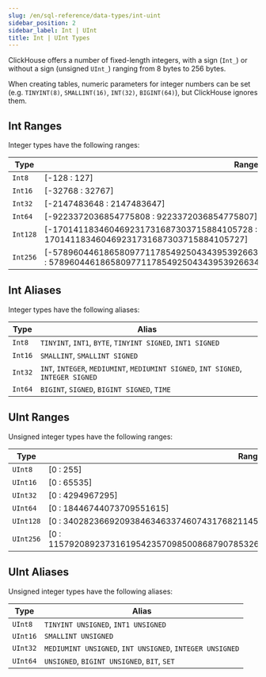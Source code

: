 ```yaml
---
slug: /en/sql-reference/data-types/int-uint
sidebar_position: 2
sidebar_label: Int | UInt
title: Int | UInt Types
---
```


ClickHouse offers a number of fixed-length integers, with a sign (`Int_`) or without a sign (unsigned `UInt_`) ranging from 8 bytes to 256 bytes.

When creating tables, numeric parameters for integer numbers can be set (e.g. `TINYINT(8)`, `SMALLINT(16)`, `INT(32)`, `BIGINT(64)`), but ClickHouse ignores them.

## Int Ranges

Integer types have the following ranges:

| Type     | Range                                                                                                                                                              |
|----------|--------------------------------------------------------------------------------------------------------------------------------------------------------------------|
| `Int8`   | \[-128 : 127\]                                                                                                                                                     |
| `Int16`  | \[-32768 : 32767\]                                                                                                                                                 |
| `Int32`  | \[-2147483648 : 2147483647\]                                                                                                                                       |
| `Int64`  | \[-9223372036854775808 : 9223372036854775807\]                                                                                                                     |
| `Int128` | \[-170141183460469231731687303715884105728 : 170141183460469231731687303715884105727\]                                                                             |
| `Int256` | \[-57896044618658097711785492504343953926634992332820282019728792003956564819968 : 57896044618658097711785492504343953926634992332820282019728792003956564819967\] |

## Int Aliases

Integer types have the following aliases:

| Type    | Alias                                                                             |
|---------|-----------------------------------------------------------------------------------|
| `Int8`  | `TINYINT`, `INT1`, `BYTE`, `TINYINT SIGNED`, `INT1 SIGNED`                        |
| `Int16` | `SMALLINT`, `SMALLINT SIGNED`                                                     |
| `Int32` | `INT`, `INTEGER`, `MEDIUMINT`, `MEDIUMINT SIGNED`, `INT SIGNED`, `INTEGER SIGNED` |
| `Int64` | `BIGINT`, `SIGNED`, `BIGINT SIGNED`, `TIME`                                       |

## UInt Ranges

Unsigned integer types have the following ranges:

| Type      | Range                                                                                  |
|-----------|----------------------------------------------------------------------------------------|
| `UInt8`   | \[0 : 255\]                                                                            |
| `UInt16`  | \[0 : 65535\]                                                                          |
| `UInt32`  | \[0 : 4294967295\]                                                                     |
| `UInt64`  | \[0 : 18446744073709551615\]                                                           |
| `UInt128` | \[0 : 340282366920938463463374607431768211455\]                                        |
| `UInt256` | \[0 : 115792089237316195423570985008687907853269984665640564039457584007913129639935\] |

## UInt Aliases

Unsigned integer types have the following aliases:

| Type     | Alias                                                    |
|----------|----------------------------------------------------------|
| `UInt8`  | `TINYINT UNSIGNED`, `INT1 UNSIGNED`                      |
| `UInt16` | `SMALLINT UNSIGNED`                                      |
| `UInt32` | `MEDIUMINT UNSIGNED`, `INT UNSIGNED`, `INTEGER UNSIGNED` |
| `UInt64` | `UNSIGNED`, `BIGINT UNSIGNED`, `BIT`, `SET`              |

